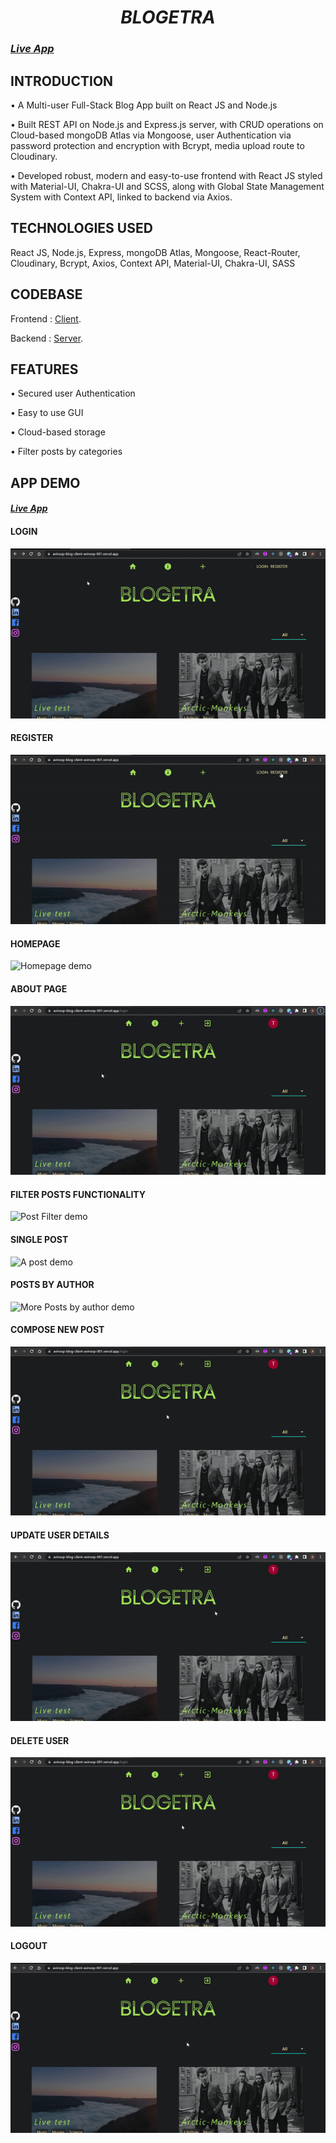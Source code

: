 # <div align="center"> _**BLOGETRA**_ </div>
### <div align="left">_[Live App](https://aviroop-blog-client-aviroop-001.vercel.app/)_</div>

## INTRODUCTION 
• A Multi-user Full-Stack Blog App built on React JS and Node.js

• Built REST API on Node.js and Express.js server, with CRUD operations on Cloud-based mongoDB Atlas via Mongoose, user Authentication via password protection and encryption with Bcrypt, media upload route to Cloudinary.

• Developed robust, modern and easy-to-use frontend with React JS styled with Material-UI, Chakra-UI and SCSS, along with Global State Management System with Context API, linked to backend via Axios.


## TECHNOLOGIES USED 
React JS, Node.js, Express, mongoDB Atlas, Mongoose, React-Router, Cloudinary, Bcrypt, Axios, Context API, Material-UI, Chakra-UI, SASS

## CODEBASE
Frontend : [Client](https://github.com/Aviroop-001/Aviroop-Blog-Client).

Backend : [Server](https://github.com/Aviroop-001/Aviroop-Blog-API).



## FEATURES 
• Secured user Authentication

• Easy to use GUI

• Cloud-based storage

• Filter posts by categories

## APP DEMO
#### <div align="left">_[Live App](https://aviroop-blog-client-aviroop-001.vercel.app/)_</div>

#### LOGIN
![Login demo](https://github.com/Aviroop-001/Blogetra/blob/main/Blogetra_login.gif)

#### REGISTER
![Registation demo](https://github.com/Aviroop-001/Blogetra/blob/main/Blogetra_register.gif)

#### HOMEPAGE
![Homepage demo](https://github.com/Aviroop-001/Blogetra/blob/main/Blogetra_homepage.gif)

#### ABOUT PAGE
![About page demo](https://github.com/Aviroop-001/Blogetra/blob/main/Blogetra_about.gif)

#### FILTER POSTS FUNCTIONALITY
![Post Filter demo](https://github.com/Aviroop-001/Blogetra/blob/main/Blogetra_filter_posts.gif)

#### SINGLE POST
![A post demo](https://github.com/Aviroop-001/Blogetra/blob/main/Blogetra_single_post.gif)

#### POSTS BY AUTHOR
![More Posts by author demo](https://github.com/Aviroop-001/Blogetra/blob/main/Blogetra_author_posts.gif)

#### COMPOSE NEW POST
![New Post Compose demo](https://github.com/Aviroop-001/Blogetra/blob/main/Blogetra_compose.gif)

#### UPDATE USER DETAILS
![User credentials update demo](https://github.com/Aviroop-001/Blogetra/blob/main/Blogetra_user_update.gif)

#### DELETE USER
![User delete demo](https://github.com/Aviroop-001/Blogetra/blob/main/Blogetra_user_delete.gif)

#### LOGOUT
![Logout demo](https://github.com/Aviroop-001/Blogetra/blob/main/Blogetra_logout.gif)

